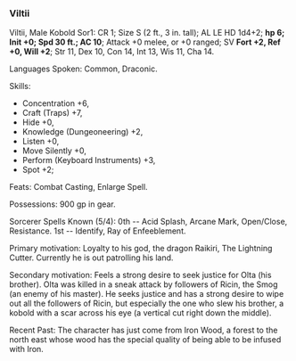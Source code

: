 ### Viltii

Viltii, Male Kobold Sor1: CR 1; Size S (2 ft., 3 in. tall); AL LE
HD 1d4+2; **hp 6; Init +0; Spd 30 ft.; AC 10**;
Attack +0 melee, or +0 ranged;
SV **Fort +2, Ref +0, Will +2**;
Str 11, Dex 10, Con 14, Int 13, Wis 11, Cha 14.

Languages Spoken: Common, Draconic.

Skills:
- Concentration +6,
- Craft (Traps) +7,
- Hide +0,
- Knowledge (Dungeoneering) +2,
- Listen +0,
- Move Silently +0,
- Perform (Keyboard Instruments) +3,
- Spot +2;

Feats: Combat Casting, Enlarge Spell.

Possessions:  900 gp  in gear.

Sorcerer Spells Known (5/4):
0th -- Acid Splash, Arcane Mark, Open/Close, Resistance.
1st -- Identify, Ray of Enfeeblement.

Primary motivation: Loyalty to his god, the dragon Raikiri, The Lightning Cutter.
Currently he is out patrolling his land.

Secondary motivation: Feels a strong desire to seek justice for Olta (his brother).
Olta was killed in a sneak attack by followers of Ricin, the Smog (an enemy of his master). He seeks justice and has a strong desire to wipe out all the followers of Ricin, but especially the one who slew his brother, a kobold with a scar across his eye (a vertical cut right down the middle).

Recent Past: The character has just come from Iron Wood, a forest to the north east whose wood has the special quality of being able to be infused with Iron.
